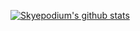  [![Skyepodium's github stats](https://github-readme-stats.vercel.app/api?username=skyepodium&theme=nightowl&show_icons=true)](https://github.com/anuraghazra/github-readme-stats)

<!--
**skyepodium/skyepodium** is a ✨ _special_ ✨ repository because its `README.md` (this file) appears on your GitHub profile.

Here are some ideas to get you started:

- 🔭 I’m currently working on ...
- 🌱 I’m currently learning ...
- 👯 I’m looking to collaborate on ...
- 🤔 I’m looking for help with ...
- 💬 Ask me about ...
- 📫 How to reach me: ...
- 😄 Pronouns: ...
- ⚡ Fun fact: ...
-->
